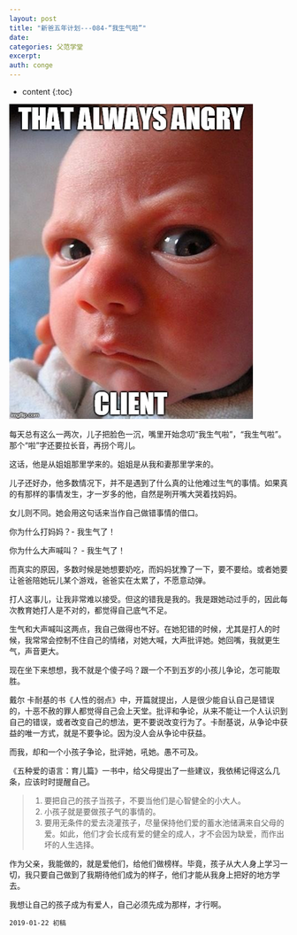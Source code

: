 ```yaml
---
layout: post
title: "新爸五年计划---084-“我生气啦”"
date:
categories: 父范学堂
excerpt:
auth: conge
---
```

* content
{:toc}

![ ](/assets/images/父范学堂/118382-90e85097de25151c.png)

每天总有这么一两次，儿子把脸色一沉，嘴里开始念叨“我生气啦”，“我生气啦”。那个“啦”字还要拉长音，再拐个弯儿。

这话，他是从姐姐那里学来的。姐姐是从我和妻那里学来的。

儿子还好办，他多数情况下，并不是遇到了什么真的让他难过生气的事情。如果真的有那样的事情发生，才一岁多的他，自然是咧开嘴大哭着找妈妈。

女儿则不同。她会用这句话来当作自己做错事情的借口。

你为什么打妈妈？- 我生气了！

你为什么大声喊叫？ - 我生气了！

而真实的原因，多数时候是她想要奶吃，而妈妈犹豫了一下，要不要给。或者她要让爸爸陪她玩儿某个游戏，爸爸实在太累了，不愿意动弹。

打人这事儿，让我非常难以接受。但这的错我是我的。我是跟她动过手的，因此每次教育她打人是不对的，都觉得自己底气不足。

生气和大声喊叫这两点，我自己做得也不好。在她犯错的时候，尤其是打人的时候，我常常会控制不住自己的情绪，对她大喊，大声批评她。她回嘴，我就更生气，声音更大。

现在坐下来想想，我不就是个傻子吗？跟一个不到五岁的小孩儿争论，怎可能取胜。

戴尔 卡耐基的书《人性的弱点》中，开篇就提出，人是很少能自认自己是错误的，十恶不赦的罪人都觉得自己会上天堂。批评和争论，从来不能让一个人认识到自己的错误，或者改变自己的想法，更不要说改变行为了。卡耐基说，从争论中获益的唯一方式，就是不要争论。因为没人会从争论中获益。

而我，却和一个小孩子争论，批评她，吼她。愚不可及。

《五种爱的语言：育儿篇》一书中，给父母提出了一些建议，我依稀记得这么几条，应该时时提醒自己。

> 1. 要把自己的孩子当孩子，不要当他们是心智健全的小大人。
> 2. 小孩子就是要做孩子气的事情的。
> 3. 要用无条件的爱去浇灌孩子，尽量保持他们爱的蓄水池储满来自父母的爱。如此，他们才会长成有爱的健全的成人，才不会因为缺爱，而作出坏的人生选择。

作为父亲，我能做的，就是爱他们，给他们做榜样。毕竟，孩子从大人身上学习一切，我只要自己做到了我期待他们成为的样子，他们才能从我身上把好的地方学去。

我想让自己的孩子成为有爱人，自己必须先成为那样，才行啊。

```
2019-01-22 初稿
```
